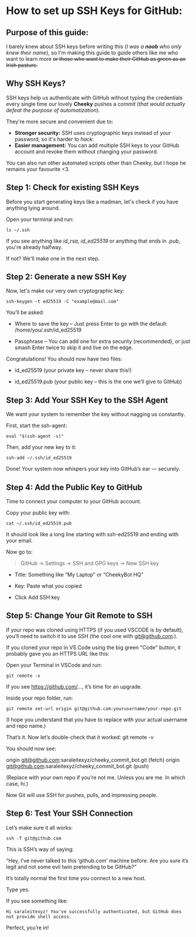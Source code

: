 # How to set up SSH Keys for GitHub:

## Purpose of this guide:

I barely knew about SSH keys before writing this (_I was a **noob** who only knew their name_), so I'm making this guide to guide others like me who want to learn more ~~or those who want to make their GitHub as green as an Irish pasture.~~

## Why SSH Keys?

SSH keys help us authenticate with GitHub without typing the credentials every single time our lovely **Cheeky** pushes a commit (_that would actually defeat the purpose of automatization_).

They're more secure and convenient due to:

- **Stronger security:** SSH uses cryptographic keys instead of your password, so it's harder to _hack_.
- **Easier management:** You can add multiple SSH keys to your GitHub account and revoke them without changing your password.

You can also run other automated scripts other than Cheeky, but I hope he remains your favourite <3.

## Step 1: Check for existing SSH Keys

Before you start generating keys like a madman, let's check if you have anything lying around.

Open your terminal and run:

`ls ~/.ssh`

If you see anything like _id_rsa, id_ed25519_ or anything that ends in _.pub_, you're already halfway.

If not? We'll make one in the next step.

## Step 2: Generate a new SSH Key

Now, let's make our very own cryptographic key:

`ssh-keygen -t ed25519 -C "example@mail.com"`

You’ll be asked:

- Where to save the key – Just press Enter to go with the default:
  /home/you/.ssh/id_ed25519

- Passphrase – You can add one for extra security (recommended), or just smash Enter twice to skip it and live on the edge.

Congratulations! You should now have two files:

- id_ed25519 (your private key – never share this!)

- id_ed25519.pub (your public key – this is the one we’ll give to GitHub)

## Step 3: Add Your SSH Key to the SSH Agent

We want your system to remember the key without nagging us constantly.

First, start the ssh-agent:

`eval "$(ssh-agent -s)"`

Then, add your new key to it:

`ssh-add ~/.ssh/id_ed25519`

Done! Your system now whispers your key into GitHub’s ear — securely.

## Step 4: Add the Public Key to GitHub

Time to connect your computer to your GitHub account.

Copy your public key with:

`cat ~/.ssh/id_ed25519.pub`

It should look like a long line starting with ssh-ed25519 and ending with your email.

Now go to:

> GitHub → Settings → SSH and GPG keys → New SSH key

- Title: Something like “My Laptop” or “CheekyBot HQ”

- Key: Paste what you copied

- Click Add SSH key

## Step 5: Change Your Git Remote to SSH

If your repo was cloned using HTTPS (if you used VSCODE is by default), you’ll need to switch it to use SSH (the cool one with git@github.com:).

If you cloned your repo in VS Code using the big green "Code" button, it probably gave you an HTTPS URL like this:

Open your Terminal in VSCode and run:

`git remote -v`

If you see https://github.com/..., it’s time for an upgrade.

Inside your repo folder, run:

`git remote set-url origin git@github.com:yourusername/your-repo.git`

(I hope you understand that you have to replace with your actual username and repo name.)

That’s it. Now let’s double-check that it worked:
git remote -v

You should now see:

origin git@github.com:saraleitexyz/cheeky_commit_bot.git (fetch)
origin git@github.com:saraleitexyz/cheeky_commit_bot.git (push)

(Replace with your own repo if you’re not me. Unless you are me. In which case, hi.)

Now Git will use SSH for pushes, pulls, and impressing people.

## Step 6: Test Your SSH Connection

Let’s make sure it all works:

`ssh -T git@github.com`

This is SSH’s way of saying:

“Hey, I’ve never talked to this ‘github.com’ machine before. Are you sure it’s legit and not some evil twin pretending to be GitHub?”

It’s totally normal the first time you connect to a new host.

Type yes.

If you see something like:

`Hi saraleitexyz! You've successfully authenticated, but GitHub does not provide shell access.`

Perfect, you’re in!
